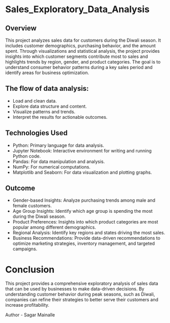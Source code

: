 # Sales_Exploratory_Data_Analysis

## Overview
This project analyzes sales data for customers during the Diwali season. It includes customer demographics, purchasing behavior, and the amount spent. Through visualizations and statistical analysis, the project provides insights into which customer segments contribute most to sales and highlights trends by region, gender, and product categories. The goal is to understand consumer behavior patterns during a key sales period and identify areas for business optimization.

## The flow of data analysis:

- Load and clean data.
- Explore data structure and content.
- Visualize patterns and trends.
- Interpret the results for actionable outcomes.

## Technologies Used
- Python: Primary language for data analysis.
- Jupyter Notebook: Interactive environment for writing and running Python code.
- Pandas: For data manipulation and analysis.
- NumPy: For numerical computations.
- Matplotlib and Seaborn: For data visualization and plotting graphs.

## Outcome
- Gender-based Insights: Analyze purchasing trends among male and female customers.
- Age Group Insights: Identify which age group is spending the most during the Diwali season.
- Product Preferences: Insights into which product categories are most popular among different demographics.
- Regional Analysis: Identify key regions and states driving the most sales.
- Business Recommendations: Provide data-driven recommendations to optimize marketing strategies, inventory management, and targeted campaigns.

# Conclusion
This project provides a comprehensive exploratory analysis of sales data that can be used by businesses to make data-driven decisions. By understanding customer behavior during peak seasons, such as Diwali, companies can refine their strategies to better serve their customers and increase profitability.

Author - Sagar Mainalle
